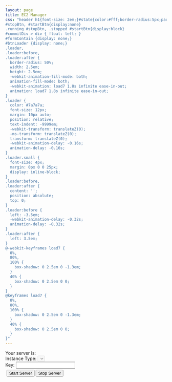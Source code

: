 ```yaml
---
layout: page
title: EC2 Manager
css: "header h1{font-size: 2em;}#state{color:#fff;border-radius:5px;padding:2px 10px}.running #state{background-color:green}.stopped #state{background-color:red}
#stopBtn, #startBtn{display:none}
.running #stopBtn, .stopped #startBtn{display:block}
#commitDiv > div { float: left; }
#formContain {display: none;}
#btnLoader {display: none;}
.loader,
.loader:before,
.loader:after {
  border-radius: 50%;
  width: 2.5em;
  height: 2.5em;
  -webkit-animation-fill-mode: both;
  animation-fill-mode: both;
  -webkit-animation: load7 1.8s infinite ease-in-out;
  animation: load7 1.8s infinite ease-in-out;
}
.loader {
  color: #7a7a7a;
  font-size: 12px;
  margin: 10px auto;
  position: relative;
  text-indent: -9999em;
  -webkit-transform: translateZ(0);
  -ms-transform: translateZ(0);
  transform: translateZ(0);
  -webkit-animation-delay: -0.16s;
  animation-delay: -0.16s;
}
.loader.small { 
  font-size: 4px;
  margin: 0px 0 0 25px;
  display: inline-block;
}
.loader:before,
.loader:after {
  content: '';
  position: absolute;
  top: 0;
}
.loader:before {
  left: -3.5em;
  -webkit-animation-delay: -0.32s;
  animation-delay: -0.32s;
}
.loader:after {
  left: 3.5em;
}
@-webkit-keyframes load7 {
  0%,
  80%,
  100% {
    box-shadow: 0 2.5em 0 -1.3em;
  }
  40% {
    box-shadow: 0 2.5em 0 0;
  }
}
@keyframes load7 {
  0%,
  80%,
  100% {
    box-shadow: 0 2.5em 0 -1.3em;
  }
  40% {
    box-shadow: 0 2.5em 0 0;
  }
}"
---
```


<div class="loader" id="mainLoader"></div>

<div id="formContain">
<div>
  Your server is: <span id="state"></span>
</div>

<div>
  Instance Type:
  <select id="instanceType" disabled="disabled"></select>
</div>

<div id="commitDiv">
  <div>Key: <input type="password" id="key"/></div>
  <div style="margin: 4px;">
    <button id="startBtn" onclick="startServer()">Start Server</button>
    <button id="stopBtn" onclick="stopServer()">Stop Server</button>
  </div>
  <div class="loader small" id="btnLoader"></div>
</div>
  
<!--
<div style="margin-top: 12px">
  Storage: 
  <input type="range" min="32" max="128" value="32" step="1" onchange="showStorageValue(this.value)"/>
  <span id="storageRange">0</span>
</div>
-->

</div>



<script>
var json = new Object;

window.onload = function () {
  $.getJSON("http://api.alex.miller.im/ec2/status")
    .done(function( data ) {
      json = data;
      $("#state").text(json["state"]);
      $(".post-content").addClass(json["state"]);
      for(i = 0; i < json["instance_info"].length; i++){
        opt_tag = '<option value="' + json["instance_info"][i][0] + '"'
        
        if(i==json["instance_type_index"]){
          opt_tag = opt_tag + ' selected="selected" '
        }
        opt_tag = opt_tag +'>' + json["instance_info"][i][0] + ' (RAM: ' + json["instance_info"][i][2] + ' GB, Cores: ' + json["instance_info"][i][1] + ')</option>'
        $("#instanceType").append(opt_tag)
      }
      if(json["state"]=="stopped"){
        $("#instanceType").removeAttr("disabled");
      }
      // $("#storageRange").text(String(json["size"])+" GB")
      $("#mainLoader").hide();
      $("#formContain").show();
      
    })
    .fail(function( jqxhr, textStatus, error ) {
      var err = textStatus + ", " + error;
      console.log( "Request Failed: " + err );
  }); 
}

function showStorageValue(newValue) {
  $("#storageRange").text(String(newValue)+" GB")
}

function startServer() {
    $("#btnLoader").show();
    $("#commitDiv button").attr("disabled","disabled");
    payload = {
      "key": $("#key").val(),
      "instance_type": $("#instanceType").val()
    }
    $.ajax ({
      crossOrigin: true,
      url: "http://api.alex.miller.im/ec2/start_instance",
      type: "POST",
      data: JSON.stringify(payload),
      dataType: "json",
      contentType: "application/json; charset=utf-8",
      success: function(data){$("#btnLoader").hide(); $("#commitDiv button").removeAttr("disabled"); console.log(data.reponseJSON); if(data.status==200){location.reload();}},
      error: function(data){ $("#btnLoader").hide(); $("#commitDiv button").removeAttr("disabled"); console.log(data.reponseJSON); console.log("Error"); }
    }); 
}


function stopServer() {
    $("#btnLoader").show();
    $("#commitDiv button").attr("disabled","disabled");
    payload = {
      "key": $("#key").val()
    }
    console.log("stopping server");
    $.ajax ({
      crossOrigin: true,
      url: "http://api.alex.miller.im/ec2/stop_instance",
      type: "POST",
      data: JSON.stringify(payload),
      dataType: "json",
      contentType: "application/json; charset=utf-8",
      success: function(data){ $("#btnLoader").hide(); $("#commitDiv button").removeAttr("disabled");  console.log(data.reponseJSON); if(data.status==200){location.reload();}},
      error: function(data){ $("#btnLoader").hide(); $("#commitDiv button").removeAttr("disabled");  console.log(data.reponseJSON); console.log("Error"); }
    });
}

</script>
